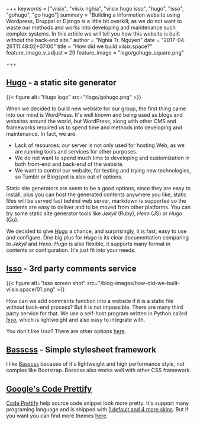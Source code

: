 +++
keywords = ["viisix", "viisix nghia", "viisix hugo isso", "hugo", "isso", "gohugo", "go hugo"]
summary = "Building a information website using Wordpress, Druppal or Django is a little bit overkill; as we do not want to waste our methods and works into developing and maintenance such complex systems. In this article we will tell you how this website is built without the back-end site."
author = "Nghia Tr. Nguyen"
date = "2017-04-26T11:48:02+07:00"
title = "How did we build viisix.space?"
feature_image_v_adjust = 29
feature_image = "logo/gohugo_square.png"

+++

[Hugo](https://gohugo.io/) - a static site generator
------

{{< figure alt="Hugo logo" src="/logo/gohugo.png" >}}

When we decided to build new website for our group, the first thing came into
our mind is WordPress. It's well known and being used as blogs and websites around
the world, but WordPress, along with other CMS and frameworks required us to spend time and
methods into developing and maintenance. In fact, we are:
- Lack of resources: our server is not only used for hosting Web, as we are running tools
and services for other purposes.
- We do not want to spend much time to developing and customization in both front-end and back-end
of the website.
- We want to control our website, for testing and trying new technologies, so
Tumblr or Blogspot is also out of options. 

Static site generators are seem to be a good options, since they are easy to install, plus
you can host the generated contents anywhere you like, static files will be served fast behind
web server, markdown is supported so the contents are easy to deliver and to be moved from
other platforms. You can try some static site generator tools like *Jekyll* (Ruby), *Hexo* (JS) or
*Hugo* (Go).

We decided to give *[Hugo](https://gohugo.io/)* a chance, and surprisingly, it is fast, easy to use and configure.
One big plus for *Hugo* is its clear documentation comparing to *Jekyll* and *Hexo*. *Hugo* 
is also flexible, it supports many format in contents or configuration. It's just fit into your needs.

[Isso](http://posativ.org/isso/) - 3rd party comments service
------

{{< figure alt="Isso screen shot" src="/blog-images/how-did-we-built-viisix.space/01.png" >}}

How can we add comments function into a website if it is a static file without
back-end process? But it is not impossible. There are many third party service for that.
We use a self-host program written in Python called *[Isso](http://posativ.org/isso/)*,
which is lightweight and also easy to integrate with.

You don't like *Isso*? There are other options [here](https://gohugo.io/extras/comments/).

[Basscss](http://basscss.com/) - Simple stylesheet framework
------

I like [Basscss](http://basscss.com/) because of it's lightweight and high performance
style, not complex like Bootstrap. Basscss also works well with other CSS framework.

[Google's Code Prettify](https://github.com/google/code-prettify)
------

[Code Prettify](https://github.com/google/code-prettify) help source code snippet look more pretty. 
It's support many programing language and is shipped with 
[1 default and 4 more skins](https://rawgit.com/google/code-prettify/master/styles/index.html). 
But if you want you can find more themes [here](https://jmblog.github.io/color-themes-for-google-code-prettify/).
